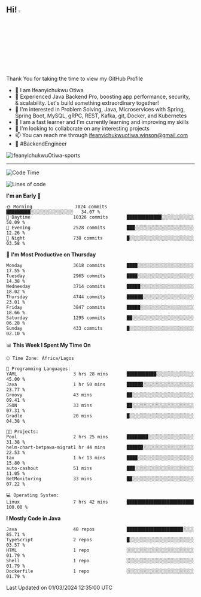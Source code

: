 <!-- BLOG-POST-LIST:START --><!-- BLOG-POST-LIST:END -->

## Hi! <img src="https://media.giphy.com/media/hvRJCLFzcasrR4ia7z/giphy.gif" width="4%"> 

Thank You for taking the time to view my GitHub Profile

- 👋 I am Ifeanyichukwu Otiwa
- 🚀 Experienced Java Backend Pro, boosting app performance, security, & scalability. Let's build something extraordinary together!
- 👀 I'm interested in Problem Solving, Java, Microservices with Spring, Spring Boot, MySQL, gRPC, REST, Kafka, git, Docker, and Kubernetes
- 🌱 I am a fast learner and I'm currently learning and improving my skills
- 💞️ I'm looking to collaborate on any interesting projects
- 📫 You can reach me through ifeanyichukwuotiwa.winson@gmail.com
- 🚀 #BackendEngineer

<p align="left" marginTop="10px"> <img src="https://komarev.com/ghpvc/?username=ifeanyichukwuOtiwa-sports&label=Profile%20views&color=0e75b6&style=for-the-badge" alt="ifeanyichukwuOtiwa-sports" /> </p>

***

<!--START_SECTION:waka-->
![Code Time](http://img.shields.io/badge/Code%20Time-2%2C287%20hrs%2012%20mins-blue)

![Lines of code](https://img.shields.io/badge/From%20Hello%20World%20I%27ve%20Written-4.5%20million%20lines%20of%20code-blue)

**I'm an Early 🐤** 

```text
🌞 Morning                7024 commits        █████████░░░░░░░░░░░░░░░░   34.07 % 
🌆 Daytime                10326 commits       █████████████░░░░░░░░░░░░   50.09 % 
🌃 Evening                2528 commits        ███░░░░░░░░░░░░░░░░░░░░░░   12.26 % 
🌙 Night                  738 commits         █░░░░░░░░░░░░░░░░░░░░░░░░   03.58 % 
```
📅 **I'm Most Productive on Thursday** 

```text
Monday                   3618 commits        ████░░░░░░░░░░░░░░░░░░░░░   17.55 % 
Tuesday                  2965 commits        ████░░░░░░░░░░░░░░░░░░░░░   14.38 % 
Wednesday                3714 commits        █████░░░░░░░░░░░░░░░░░░░░   18.02 % 
Thursday                 4744 commits        ██████░░░░░░░░░░░░░░░░░░░   23.01 % 
Friday                   3847 commits        █████░░░░░░░░░░░░░░░░░░░░   18.66 % 
Saturday                 1295 commits        ██░░░░░░░░░░░░░░░░░░░░░░░   06.28 % 
Sunday                   433 commits         █░░░░░░░░░░░░░░░░░░░░░░░░   02.10 % 
```


📊 **This Week I Spent My Time On** 

```text
🕑︎ Time Zone: Africa/Lagos

💬 Programming Languages: 
YAML                     3 hrs 28 mins       ███████████░░░░░░░░░░░░░░   45.00 % 
Java                     1 hr 50 mins        ██████░░░░░░░░░░░░░░░░░░░   23.77 % 
Groovy                   43 mins             ██░░░░░░░░░░░░░░░░░░░░░░░   09.41 % 
JSON                     33 mins             ██░░░░░░░░░░░░░░░░░░░░░░░   07.31 % 
Gradle                   20 mins             █░░░░░░░░░░░░░░░░░░░░░░░░   04.38 % 

🐱‍💻 Projects: 
Pool                     2 hrs 25 mins       ████████░░░░░░░░░░░░░░░░░   31.38 % 
helm-chart-betpawa-migrat1 hr 44 mins        ██████░░░░░░░░░░░░░░░░░░░   22.53 % 
tax                      1 hr 13 mins        ████░░░░░░░░░░░░░░░░░░░░░   15.80 % 
auto-cashout             51 mins             ███░░░░░░░░░░░░░░░░░░░░░░   11.05 % 
BetMonitoring            33 mins             ██░░░░░░░░░░░░░░░░░░░░░░░   07.22 % 

💻 Operating System: 
Linux                    7 hrs 42 mins       █████████████████████████   100.00 % 
```

**I Mostly Code in Java** 

```text
Java                     48 repos            █████████████████████░░░░   85.71 % 
TypeScript               2 repos             █░░░░░░░░░░░░░░░░░░░░░░░░   03.57 % 
HTML                     1 repo              ░░░░░░░░░░░░░░░░░░░░░░░░░   01.79 % 
Shell                    1 repo              ░░░░░░░░░░░░░░░░░░░░░░░░░   01.79 % 
Dockerfile               1 repo              ░░░░░░░░░░░░░░░░░░░░░░░░░   01.79 % 
```




 Last Updated on 01/03/2024 12:35:00 UTC
<!--END_SECTION:waka-->

<!--
<p align="center">
![trophy](https://github-profile-trophy.vercel.app/?username=ifeanyichukwuOtiwa-sports&theme=onedark) (https://github.com/ryo-ma/github-profile-trophy)
</p>
-->

<!---
ifeanyi-otiwa/ifeanyi-otiwa is a ✨ special ✨ repository because its `README.md` (this file) appears on your GitHub profile.
You can click the Preview link to take a look at your changes.
--->
